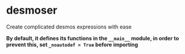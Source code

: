 # desmoser
Create complicated desmos expressions with ease

 **By default, it defines its functions in the `__main__` module, in order to prevent this, set `_noautodef = True` before importing**

